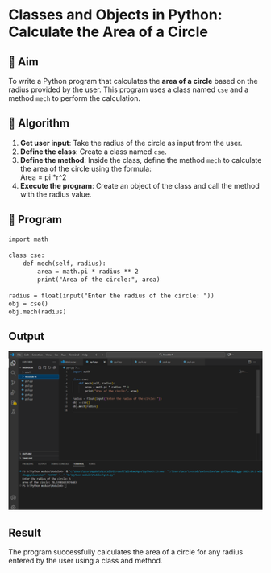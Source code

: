 # Classes and Objects in Python: Calculate the Area of a Circle

## 🎯 Aim
To write a Python program that calculates the **area of a circle** based on the radius provided by the user. This program uses a class named `cse` and a method `mech` to perform the calculation.

## 🧠 Algorithm
1. **Get user input**: Take the radius of the circle as input from the user.
2. **Define the class**: Create a class named `cse`.
3. **Define the method**: Inside the class, define the method `mech` to calculate the area of the circle using the formula:  
   Area = pi *r^2 
4. **Execute the program**: Create an object of the class and call the method with the radius value.

## 🧾 Program
```
import math

class cse:
    def mech(self, radius):
        area = math.pi * radius ** 2
        print("Area of the circle:", area)

radius = float(input("Enter the radius of the circle: "))
obj = cse()
obj.mech(radius)

```

## Output
![alt text](<Screenshot 2025-10-20 144727.png>)



## Result
The program successfully calculates the area of a circle for any radius entered by the user using a class and method.